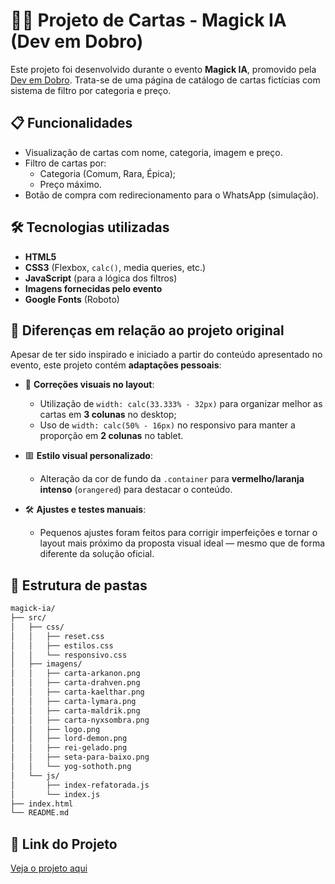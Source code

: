 # 🧙‍♂️ Projeto de Cartas - Magick IA (Dev em Dobro)

Este projeto foi desenvolvido durante o evento **Magick IA**, promovido pela [Dev em Dobro](https://www.devemdobro.com/). Trata-se de uma página de catálogo de cartas fictícias com sistema de filtro por categoria e preço.

## 📋 Funcionalidades

- Visualização de cartas com nome, categoria, imagem e preço.
- Filtro de cartas por:
  - Categoria (Comum, Rara, Épica);
  - Preço máximo.
- Botão de compra com redirecionamento para o WhatsApp (simulação).

## 🛠️ Tecnologias utilizadas

- **HTML5**
- **CSS3** (Flexbox, `calc()`, media queries, etc.)
- **JavaScript** (para a lógica dos filtros)
- **Imagens fornecidas pelo evento**
- **Google Fonts** (Roboto)

## 🎨 Diferenças em relação ao projeto original

Apesar de ter sido inspirado e iniciado a partir do conteúdo apresentado no evento, este projeto contém **adaptações pessoais**:

- 🔧 **Correções visuais no layout**:
  - Utilização de `width: calc(33.333% - 32px)` para organizar melhor as cartas em **3 colunas** no desktop;
  - Uso de `width: calc(50% - 16px)` no responsivo para manter a proporção em **2 colunas** no tablet.

- 🟥 **Estilo visual personalizado**:
  - Alteração da cor de fundo da `.container` para **vermelho/laranja intenso** (`orangered`) para destacar o conteúdo.

- 🛠️ **Ajustes e testes manuais**:
  - Pequenos ajustes foram feitos para corrigir imperfeições e tornar o layout mais próximo da proposta visual ideal — mesmo que de forma diferente da solução oficial.

## 📁 Estrutura de pastas

```bash
magick-ia/
├── src/ 
│   ├── css/
│   │   ├── reset.css
│   │   ├── estilos.css
│   │   └── responsivo.css
│   ├── imagens/
│   │   ├── carta-arkanon.png 
│   │   ├── carta-drahven.png
│   │   ├── carta-kaelthar.png
│   │   ├── carta-lymara.png
│   │   ├── carta-maldrik.png
│   │   ├── carta-nyxsombra.png
│   │   ├── logo.png
│   │   ├── lord-demon.png
│   │   ├── rei-gelado.png
│   │   ├── seta-para-baixo.png
│   │   └── yog-sothoth.png
│   └── js/       
│       ├── index-refatorada.js
│       └── index.js
├── index.html
└── README.md
```
## 🔗 Link do Projeto
[Veja o projeto aqui](https://andre363-br765.github.io/magick-ia-3333/)
